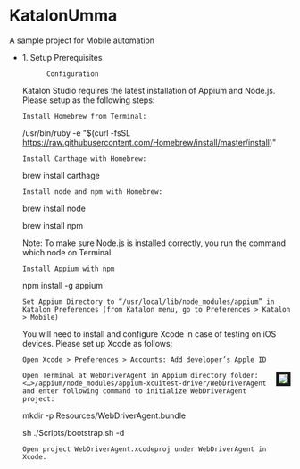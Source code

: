 # KatalonUmma
<p>A sample project for Mobile automation</p>
<ul>
 <li> <font size="large"> 1. Setup Prerequisites </font> </li>
  
          Configuration

Katalon Studio requires the latest installation of Appium and Node.js. Please setup as the following steps:

    Install Homebrew from Terminal:

/usr/bin/ruby -e "$(curl -fsSL
https://raw.githubusercontent.com/Homebrew/install/master/install)"

    Install Carthage with Homebrew:

brew install carthage

    Install node and npm with Homebrew:

brew install node

brew install npm

Note: To make sure Node.js is installed correctly, you run the command which node on Terminal.

    Install Appium with npm

npm install -g appium

    Set Appium Directory to “/usr/local/lib/node_modules/appium” in Katalon Preferences (from Katalon menu, go to Preferences > Katalon > Mobile)

You will need to install and configure Xcode in case of testing on iOS devices. Please set up Xcode as follows:

    Open Xcode > Preferences > Accounts: Add developer’s Apple ID



<img src="https://d1h3p5fzmizjvp.cloudfront.net/wp-content/uploads/2017/07/25103608/Add-acocunt-in-Xcode.png" border="5px #000 solid" align="right" />


    Open Terminal at WebDriverAgent in Appium directory folder:
    <…>/appium/node_modules/appium-xcuitest-driver/WebDriverAgent and enter following command to initialize WebDriverAgent project:

mkdir -p Resources/WebDriverAgent.bundle

sh ./Scripts/bootstrap.sh -d

    Open project WebDriverAgent.xcodeproj under WebDriverAgent in Xcode.
</ul>
